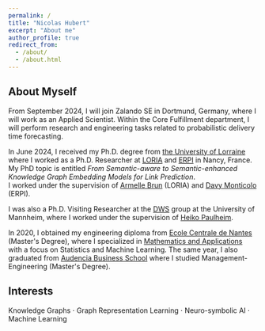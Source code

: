 ```yaml
---
permalink: /
title: "Nicolas Hubert"
excerpt: "About me"
author_profile: true
redirect_from: 
  - /about/
  - /about.html
---
```


## About Myself
From September 2024, I will join Zalando SE in Dortmund, Germany, where I will work as an Applied Scientist. Within the Core Fulfillment department, I will perform research and engineering tasks related to probabilistic delivery time forecasting.

In June 2024, I received my Ph.D. degree from <a href="https://www.univ-lorraine.fr/en/univ-lorraine/">the University of Lorraine</a> where I worked as a Ph.D. Researcher at <a href="https://www.loria.fr/en/">LORIA</a> and <a href="https://erpi.univ-lorraine.fr/">ERPI</a> in Nancy, France. \
My PhD topic is entitled *From Semantic-aware to Semantic-enhanced Knowledge Graph Embedding Models for Link Prediction*. \
I worked under the supervision of <a href="https://members.loria.fr/ABrun/">Armelle Brun</a> (LORIA) and <a href="https://scholar.google.fr/citations?user=ttiddZkAAAAJ&hl=fr">Davy Monticolo</a> (ERPI).

I was also a Ph.D. Visiting Researcher at the <a href="https://www.uni-mannheim.de/dws/">DWS</a> group at the University of Mannheim, where I worked under the supervision of <a href="https://scholar.google.fr/citations?user=SkSl3NkAAAAJ&hl=en">Heiko Paulheim</a>.

In 2020, I obtained my engineering diploma from <a href="https://www.ec-nantes.fr/english-version">Ecole Centrale de Nantes</a> (Master's Degree), where I specialized in <a href="https://www.ec-nantes.fr/engineering-programme-diplome-dingenieur/course-specialisations-yrs-23/mathematics-and-applications">Mathematics and Applications</a> with a focus on Statistics and Machine Learning. The same year, I also graduated from <a href="https://www.audencia.com/en/">Audencia Business School</a> where I studied Management-Engineering (Master's Degree). 

## Interests
Knowledge Graphs ⋅ Graph Representation Learning ⋅ Neuro-symbolic AI ⋅ Machine Learning

